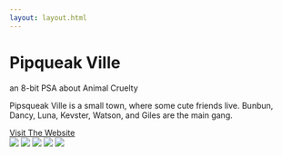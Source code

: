 ```yaml
---
layout: layout.html
---
```

<div class="leftPage">  
               <div class="content singlePage">
                    <div class="titleOfContent">
                         <h1>Pipqueak Ville</h1>
                         <p>an 8-bit PSA about Animal Cruelty</p>
                    </div>
               <p>Pipsqueak Ville is a small town, where some cute friends live. Bunbun, Dancy, Luna, Kevster, Watson, and Giles are the main gang. </p>
               <a class="link" href="https://katiehoang.ca/pipsqueakVille/index.html">Visit The Website</a>          
               </div>  
</div>
<div class="rightPage">
<div class="collection">
          <img src="../img/squeak/FLower_power.png">
          <img src="../img/squeak/set2.png">
          <img src="../img/squeak/maid.png">
          <img src="../img/squeak/squeakthumb.png">
          <img src="../img/squeak/Picnic.png">
</div>
</div>